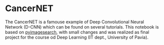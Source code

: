 # CancerNET

The CancerNET is a famouse example of Deep Convolutional Neural Network (D-CNN) which can be found on several tutorials. This notebook is based on [pyimagesearch](https://pyimagesearch.com/2019/02/18/breast-cancer-classification-with-keras-and-deep-learning/), with small changes and was realized as final project for the course od Deep Learning (IT dept., University of Pavia). 
